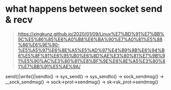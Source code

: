# what happens between socket send & recv

> https://xingkunz.github.io/2020/01/09/Linux%E7%BD%91%E7%BB%9C%E5%86%85%E6%A0%B8%E6%BA%90%E7%A0%81%E5%88%86%E6%9E%90-%E5%A5%97%E6%8E%A5%E5%AD%97%E4%B9%8B%E6%94%B6%E5%8F%91%E6%95%B0%E6%8D%AE%E3%80%81%E7%9B%91%E5%90%AC%E3%80%81%E8%BF%9E%E6%8E%A5%E3%80%81%E7%BB%91%E5%AE%9A/

send()|write()|sendto() → sys_send() → sys_sendto() → sock_sendmsg() → __sock_sendmsg() → sock->prot->sendmsg() → sk->sk_prot->sendmsg()
